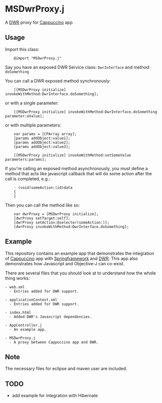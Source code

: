 MSDwrProxy.j
==========

A [DWR](http://directwebremoting.org) proxy for [Cappuccino](http://www.cappuccino.org) app 

## Usage

Import this class:

        @import "MSDwrProxy.j"
          
Say you have an exposed DWR Service class: <code>DwrInterface</code> and method: <code>doSomething</code> 
          
You can call a DWR exposed method synchronously:      

        [[MSDwrProxy initialize] invokeWithMethod:DwrInterface.doSomething];
        
or with a single parameter:

        [[MSDwrProxy initialize] invokeWithMethod:DwrInterface.doSomething parameter:aValue];
        
or with multiple parameters:

        var params = [CPArray array];
        [params addObject:value1];
        [params addObject:value2];
        [params addObject:value3];
        
        [[MSDwrProxy initialize] invokeWithMethod:setSomeValue parameters:params];
        
If you're calling an exposed method asynchronously, you must define a method that acts like javascript callback that will do some action after the call is completed, e.g.:

        - (void)someAction:(id)data
        {
        }
        
Then you can call the method like so:

        var dwrProxy = [MSDwrProxy initialize];
        [dwrProxy setTarget:self];
        [dwrProxy setAction:@selector(someAction:)];
        [dwrProxy invokeWithMethod:DwrInterface.doSomething];
        
## Example
    
This repository contains an example app that demonstrates the integration of [Cappuccino](http://www.cappuccino.org) app with [Springframework](http://www.springframework.org) and [DWR](http://directwebremoting.org). 
This app also demonstrates how Javascript and Objective-J can co-exist.

There are several files that you should look at to understand how the whole thing works:

    - web.xml
      - Entries added for DWR support.
  
    - applicationContext.xml
      - Entries added for DWR support.
  
    - index.html
      - Added DWR's Javascript dependencies.
  
    - AppController.j
      - An example app.
  
    - MSDwrProxy.j
      - A proxy between Cappuccino app and DWR.

## Note

The necessary files for eclipse and maven user are included.  

## TODO

- add example for integration with Hibernate
